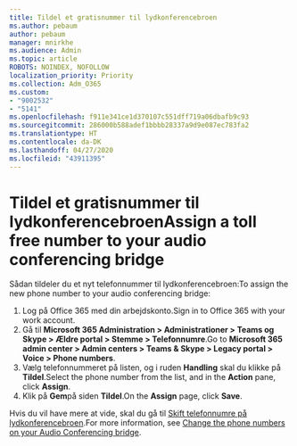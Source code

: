 ```yaml
---
title: Tildel et gratisnummer til lydkonferencebroen
ms.author: pebaum
author: pebaum
manager: mnirkhe
ms.audience: Admin
ms.topic: article
ROBOTS: NOINDEX, NOFOLLOW
localization_priority: Priority
ms.collection: Adm_O365
ms.custom:
- "9002532"
- "5141"
ms.openlocfilehash: f911e341ce1d370107c551dff719a06dbafb9c93
ms.sourcegitcommit: 286000b588adef1bbbb28337a9d9e087ec783fa2
ms.translationtype: HT
ms.contentlocale: da-DK
ms.lasthandoff: 04/27/2020
ms.locfileid: "43911395"
---
```

# <a name="assign-a-toll-free-number-to-your-audio-conferencing-bridge"></a><span data-ttu-id="ad1ca-102">Tildel et gratisnummer til lydkonferencebroen</span><span class="sxs-lookup"><span data-stu-id="ad1ca-102">Assign a toll free number to your audio conferencing bridge</span></span>

<span data-ttu-id="ad1ca-103">Sådan tildeler du et nyt telefonnummer til lydkonferencebroen:</span><span class="sxs-lookup"><span data-stu-id="ad1ca-103">To assign the new phone number to your audio conferencing bridge:</span></span>

1. <span data-ttu-id="ad1ca-104">Log på Office 365 med din arbejdskonto.</span><span class="sxs-lookup"><span data-stu-id="ad1ca-104">Sign in to Office 365 with your work account.</span></span>
2. <span data-ttu-id="ad1ca-105">Gå til **Microsoft 365 Administration > Administrationer > Teams og Skype > Ældre portal > Stemme > Telefonnumre**.</span><span class="sxs-lookup"><span data-stu-id="ad1ca-105">Go to **Microsoft 365 admin center > Admin centers > Teams & Skype > Legacy portal > Voice > Phone numbers**.</span></span>
3. <span data-ttu-id="ad1ca-106">Vælg telefonnummeret på listen, og i ruden **Handling** skal du klikke på **Tildel**.</span><span class="sxs-lookup"><span data-stu-id="ad1ca-106">Select the phone number from the list, and in the **Action** pane, click **Assign**.</span></span>
4. <span data-ttu-id="ad1ca-107">Klik på **Gem**på siden **Tildel**.</span><span class="sxs-lookup"><span data-stu-id="ad1ca-107">On the **Assign** page, click **Save**.</span></span>

<span data-ttu-id="ad1ca-108">Hvis du vil have mere at vide, skal du gå til [Skift telefonnumre på lydkonferencebroen](https://docs.microsoft.com/MicrosoftTeams/change-the-phone-numbers-on-your-audio-conferencing-bridge).</span><span class="sxs-lookup"><span data-stu-id="ad1ca-108">For more information, see [Change the phone numbers on your Audio Conferencing bridge](https://docs.microsoft.com/MicrosoftTeams/change-the-phone-numbers-on-your-audio-conferencing-bridge).</span></span>
